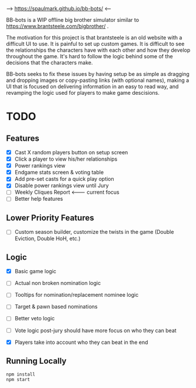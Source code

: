 --> https://spaulmark.github.io/bb-bots/ <--


BB-bots is a WIP offline big brother simulator similar to https://www.brantsteele.com/bigbrother/ . 

The motivation for this project is that brantsteele is an old website with a difficult UI to use. 
It is painful to set up custom games.
It is difficult to see the relationships the characters have with each other and how they develop throughout the game.
It's hard to follow the logic behind some of the decisions that the characters make.

BB-bots seeks to fix these issues by having setup be as simple as dragging and dropping images or copy-pasting links (with optional names), making a UI that is focused on delivering information in an easy to read way, and revamping the logic used for players to make game descisions.




# TODO #

## Features ##
* [x] Cast X random players button on setup screen
* [x] Click a player to view his/her relationships
* [x] Power rankings view
* [x] Endgame stats screen & voting table 
* [x] Add pre-set casts for a quick play option 
* [x] Disable power rankings view until Jury
* [ ] Weekly Cliques Report <--- current focus
* [ ] Better help features

## Lower Priority Features ##
* [ ] Custom season builder, customize the twists in the game (Double Eviction, Double HoH, etc.)

## Logic ## 
* [x] Basic game logic
* [ ] Actual non broken nomination logic
* [ ] Tooltips for nomination/replacement nominee logic
* [ ] Target & pawn based nominations
* [ ] Better veto logic
* [ ] Vote logic post-jury should have more focus on who they can beat
* [x] Players take into account who they can beat in the end




## Running Locally ## 
```
npm install
npm start
```
